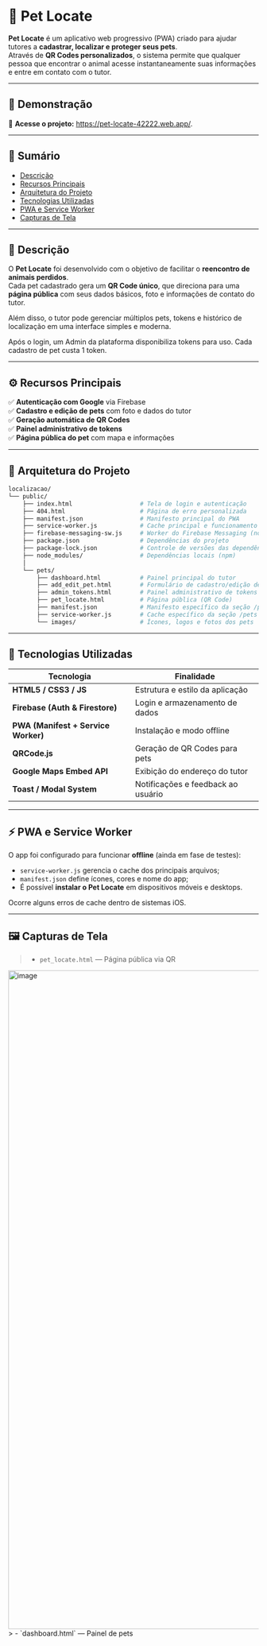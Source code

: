 # 🐾 Pet Locate

**Pet Locate** é um aplicativo web progressivo (PWA) criado para ajudar tutores a **cadastrar, localizar e proteger seus pets**.  
Através de **QR Codes personalizados**, o sistema permite que qualquer pessoa que encontrar o animal acesse instantaneamente suas informações e entre em contato com o tutor.

---

## 🚀 Demonstração

🔗 **Acesse o projeto:** https://pet-locate-42222.web.app/.  

---

## 🧭 Sumário
- [Descrição](#-descrição)
- [Recursos Principais](#-recursos-principais)
- [Arquitetura do Projeto](#-arquitetura-do-projeto)
- [Tecnologias Utilizadas](#-tecnologias-utilizadas)
- [PWA e Service Worker](#-pwa-e-service-worker)
- [Capturas de Tela](#-capturas-de-tela)

---

## 🐶 Descrição

O **Pet Locate** foi desenvolvido com o objetivo de facilitar o **reencontro de animais perdidos**.  
Cada pet cadastrado gera um **QR Code único**, que direciona para uma **página pública** com seus dados básicos, foto e informações de contato do tutor.

Além disso, o tutor pode gerenciar múltiplos pets, tokens e histórico de localização em uma interface simples e moderna.

Após o login, um Admin da plataforma disponibiliza tokens para uso. Cada cadastro de pet custa 1 token.

---

## ⚙️ Recursos Principais

✅ **Autenticação com Google** via Firebase  
✅ **Cadastro e edição de pets** com foto e dados do tutor  
✅ **Geração automática de QR Codes**  
✅ **Painel administrativo de tokens**  
✅ **Página pública do pet** com mapa e informações   

---

## 🧩 Arquitetura do Projeto

```bash
localizacao/
└── public/
    ├── index.html                   # Tela de login e autenticação
    ├── 404.html                     # Página de erro personalizada
    ├── manifest.json                # Manifesto principal do PWA
    ├── service-worker.js            # Cache principal e funcionamento offline
    ├── firebase-messaging-sw.js     # Worker do Firebase Messaging (notificações)
    ├── package.json                 # Dependências do projeto
    ├── package-lock.json            # Controle de versões das dependências
    ├── node_modules/                # Dependências locais (npm)
    │
    └── pets/
        ├── dashboard.html           # Painel principal do tutor
        ├── add_edit_pet.html        # Formulário de cadastro/edição de pet
        ├── admin_tokens.html        # Painel administrativo de tokens
        ├── pet_locate.html          # Página pública (QR Code)
        ├── manifest.json            # Manifesto específico da seção /pets
        ├── service-worker.js        # Cache específico da seção /pets
        └── images/                  # Ícones, logos e fotos dos pets
```

---

## 🧠 Tecnologias Utilizadas

| Tecnologia | Finalidade |
|-------------|------------|
| **HTML5 / CSS3 / JS** | Estrutura e estilo da aplicação |
| **Firebase (Auth & Firestore)** | Login e armazenamento de dados |
| **PWA (Manifest + Service Worker)** | Instalação e modo offline |
| **QRCode.js** | Geração de QR Codes para pets |
| **Google Maps Embed API** | Exibição do endereço do tutor |
| **Toast / Modal System** | Notificações e feedback ao usuário |

---

## ⚡ PWA e Service Worker

O app foi configurado para funcionar **offline** (ainda em fase de testes):
- `service-worker.js` gerencia o cache dos principais arquivos;
- `manifest.json` define ícones, cores e nome do app;
- É possível **instalar o Pet Locate** em dispositivos móveis e desktops.

Ocorre alguns erros de cache dentro de sistemas iOS. 

---

## 🖼️ Capturas de Tela 


> - `pet_locate.html` — Página pública via QR 

<img width="2528" height="1326" alt="image" src="https://github.com/user-attachments/assets/b0830a96-4ffc-4c5a-b767-5d64fd3f12bd" />
> - `dashboard.html` — Painel de pets  

